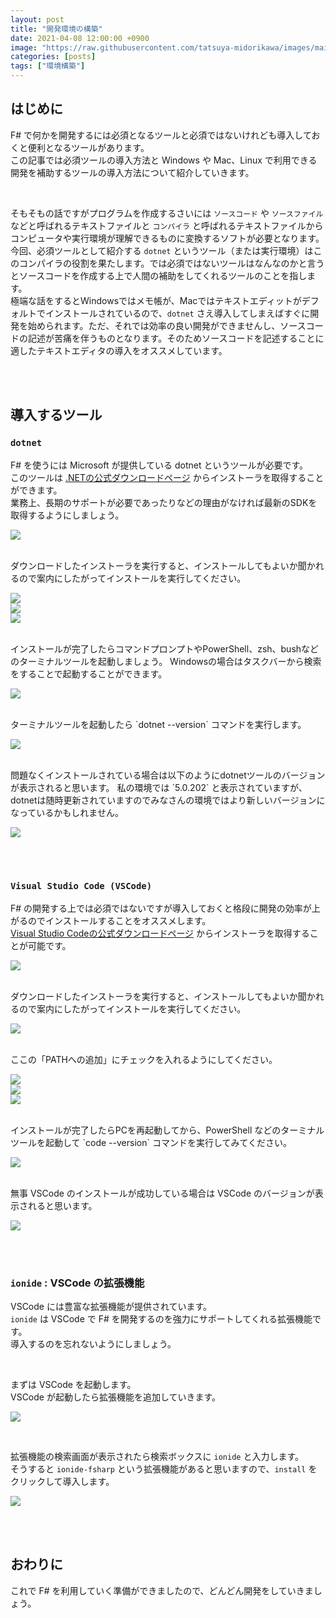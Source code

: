 ```yaml
---
layout: post
title: "開発環境の構築"
date: 2021-04-08 12:00:00 +0900
image: "https://raw.githubusercontent.com/tatsuya-midorikawa/images/main/fsdoc-jp/common/fs-octcat.png"
categories: [posts]
tags: ["環境構築"]
---
```


## はじめに  

F# で何かを開発するには必須となるツールと必須ではないけれども導入しておくと便利となるツールがあります。  
この記事では必須ツールの導入方法と Windows や Mac、Linux で利用できる開発を補助するツールの導入方法について紹介していきます。  

<br>

そもそもの話ですがプログラムを作成するさいには `ソースコード` や `ソースファイル` などと呼ばれるテキストファイルと `コンパイラ` と呼ばれるテキストファイルからコンピュータや実行環境が理解できるものに変換するソフトが必要となります。  
今回、必須ツールとして紹介する `dotnet` というツール（または実行環境）はこのコンパイラの役割を果たします。では必須ではないツールはなんなのかと言うとソースコードを作成する上で人間の補助をしてくれるツールのことを指します。  
極端な話をするとWindowsではメモ帳が、Macではテキストエディットがデフォルトでインストールされているので、`dotnet` さえ導入してしまえばすぐに開発を始められます。ただ、それでは効率の良い開発ができませんし、ソースコードの記述が苦痛を伴うものとなります。そのためソースコードを記述することに適したテキストエディタの導入をオススメしています。  

<br>  
<br>  

## 導入するツール  

### **`dotnet`**  

F# を使うには Microsoft が提供している dotnet というツールが必要です。  
このツールは [.NETの公式ダウンロードページ](https://dotnet.microsoft.com/download) からインストーラを取得することができます。  
業務上、長期のサポートが必要であったりなどの理由がなければ最新のSDKを取得するようにしましょう。  

![](https://raw.githubusercontent.com/tatsuya-midorikawa/images/main/fsdoc-jp/build-a-dev-env/dotnet-download.png)  

<br>
ダウンロードしたインストーラを実行すると、インストールしてもよいか聞かれるので案内にしたがってインストールを実行してください。  

![](https://raw.githubusercontent.com/tatsuya-midorikawa/images/main/fsdoc-jp/build-a-dev-env/installer-1.png)  
![](https://raw.githubusercontent.com/tatsuya-midorikawa/images/main/fsdoc-jp/build-a-dev-env/installer-2.png)  
![](https://raw.githubusercontent.com/tatsuya-midorikawa/images/main/fsdoc-jp/build-a-dev-env/installer-3.png)  

<br>
インストールが完了したらコマンドプロンプトやPowerShell、zsh、bushなどのターミナルツールを起動しましょう。  
Windowsの場合はタスクバーから検索をすることで起動することができます。  

![](https://raw.githubusercontent.com/tatsuya-midorikawa/images/main/fsdoc-jp/build-a-dev-env/powershell.png)  

<br>
ターミナルツールを起動したら `dotnet --version` コマンドを実行します。  

![](https://raw.githubusercontent.com/tatsuya-midorikawa/images/main/fsdoc-jp/build-a-dev-env/dotnet-1.png)  

<br>
問題なくインストールされている場合は以下のようにdotnetツールのバージョンが表示されると思います。  
私の環境では `5.0.202` と表示されていますが、dotnetは随時更新されていますのでみなさんの環境ではより新しいバージョンになっているかもしれません。  

![](https://raw.githubusercontent.com/tatsuya-midorikawa/images/main/fsdoc-jp/build-a-dev-env/dotnet-2.png)  

<br>  
<br>  

### **`Visual Studio Code (VSCode)`**  

F# の開発する上では必須ではないですが導入しておくと格段に開発の効率が上がるのでインストールすることをオススメします。  
[Visual Studio Codeの公式ダウンロードページ](https://code.visualstudio.com/Download) からインストーラを取得することが可能です。  

![](https://raw.githubusercontent.com/tatsuya-midorikawa/images/main/fsdoc-jp/build-a-dev-env/vsc-download.png)  

<br>
ダウンロードしたインストーラを実行すると、インストールしてもよいか聞かれるので案内にしたがってインストールを実行してください。  

![](https://raw.githubusercontent.com/tatsuya-midorikawa/images/main/fsdoc-jp/build-a-dev-env/vsc-installer-1.png)  

<br>
ここの「PATHへの追加」にチェックを入れるようにしてください。

![](https://raw.githubusercontent.com/tatsuya-midorikawa/images/main/fsdoc-jp/build-a-dev-env/vsc-installer-2.png)  
![](https://raw.githubusercontent.com/tatsuya-midorikawa/images/main/fsdoc-jp/build-a-dev-env/vsc-installer-3.png)  
![](https://raw.githubusercontent.com/tatsuya-midorikawa/images/main/fsdoc-jp/build-a-dev-env/vsc-installer-4.png)  

<br>
インストールが完了したらPCを再起動してから、PowerShell などのターミナルツールを起動して `code --version` コマンドを実行してみてください。　　

![](https://raw.githubusercontent.com/tatsuya-midorikawa/images/main/fsdoc-jp/build-a-dev-env/code-1.png)  

<br>
無事 VSCode のインストールが成功している場合は VSCode のバージョンが表示されると思います。  

![](https://raw.githubusercontent.com/tatsuya-midorikawa/images/main/fsdoc-jp/build-a-dev-env/code-2.png)  

<br>  
<br>  

### **`ionide`** : VSCode の拡張機能  

VSCode には豊富な拡張機能が提供されています。  
`ionide` は VSCode で F# を開発するのを強力にサポートしてくれる拡張機能です。  
導入するのを忘れないようにしましょう。  

<br>

まずは VSCode を起動します。  
VSCode が起動したら拡張機能を追加していきます。  

![](https://raw.githubusercontent.com/tatsuya-midorikawa/images/main/fsdoc-jp/build-a-dev-env/vscode-1.png)  
  
<br>

拡張機能の検索画面が表示されたら検索ボックスに `ionide` と入力します。  
そうすると `ionide-fsharp` という拡張機能があると思いますので、`install` をクリックして導入します。  

![](https://raw.githubusercontent.com/tatsuya-midorikawa/images/main/fsdoc-jp/build-a-dev-env/vscode-2.png)  

<br>
<br>

## おわりに  

これで F# を利用していく準備ができましたので、どんどん開発をしていきましょう。  